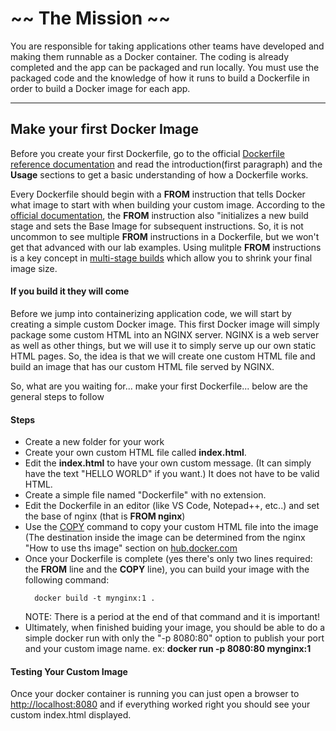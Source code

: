 # ~~ The Mission ~~

You are responsible for taking applications other teams have developed and making them runnable as a Docker container.  The coding is already completed and the app can be packaged and run locally.  You must use the packaged code and the knowledge of how it runs to build a Dockerfile in order to build a Docker image for each app.

---

## Make your first Docker Image

Before you create your first Dockerfile, go to the official [Dockerfile reference documentation](https://docs.docker.com/engine/reference/builder/) and read the introduction(first paragraph) and the **Usage** sections to get a basic understanding of how a Dockerfile works.

Every Dockerfile should begin with a **FROM** instruction that tells Docker what image to start with when building your custom image.  According to the [official documentation](https://docs.docker.com/engine/reference/builder/#from), the **FROM** instruction also "initializes a new build stage and sets the Base Image for subsequent instructions.  So, it is not uncommon to see multiple **FROM** instructions in a Dockerfile, but we won't get that advanced with our lab examples.  Using mulitple **FROM** instructions is a key concept in [multi-stage builds](https://docs.docker.com/develop/develop-images/multistage-build/) which allow you to shrink your final image size.

#### If you build it they will come

Before we jump into containerizing application code, we will start by creating a simple custom Docker image.  This first Docker image will simply package some custom HTML into an NGINX server.  NGINX is a web server as well as other things, but we will use it to simply serve up our own static HTML pages.  So, the idea is that we will create one custom HTML file and build an image that has our custom HTML file served by NGINX.  

So, what are you waiting for... make your first Dockerfile... below are the general steps to follow

#### Steps
 - Create a new folder for your work
 - Create your own custom HTML file called **index.html**. 
 - Edit the **index.html** to have your own custom message. (It can simply have the text "HELLO WORLD" if you want.) It does not have to be valid HTML.
 - Create a simple file named "Dockerfile" with no extension. 
 - Edit the Dockerfile in an editor (like VS Code, Notepad++, etc..) and set the base of nginx (that is **FROM nginx**)
 - Use the [COPY](https://docs.docker.com/engine/reference/builder/#copy) command to copy your custom HTML file into the image (The destination inside the image can be determined from the nginx "How to use ths image" section on [hub.docker.com](https://hub.docker.com/_/nginx)
 - Once your Dockerfile is complete (yes there's only two lines required: the **FROM** line and the **COPY** line), you can build your image with the following command:  
   ```
     docker build -t mynginx:1 .
   ``` 
    NOTE: There is a period at the end of that command and it is important!
 - Ultimately, when finished buiding your image, you should be able to do a simple docker run with only the "-p 8080:80" option to publish your port and your custom image name. ex: **docker run -p 8080:80 mynginx:1**
  
#### Testing Your Custom Image

Once your docker container is running you can just open a browser to [http://localhost:8080](http://localhost:8080) and if everything worked right you should see your custom index.html displayed.

